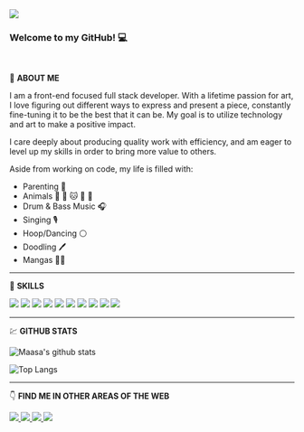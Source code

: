 <img src="https://i.postimg.cc/MpYGmJZf/download.png" />

### Welcome to my GitHub! :computer:
<br>

:woman: **ABOUT ME**

I am a front-end focused full stack developer.  With a lifetime passion for art, I love figuring out different ways to express and present a piece, constantly fine-tuning it to be the best that it can be.  My goal is to utilize technology and art to make a positive impact.

I care deeply about producing quality work with efficiency, and am eager to level up my skills in order to bring more value to others.

Aside from working on code, my life is filled with: 
- Parenting :boy:
- Animals :dog: :dog: :cat: :rabbit: :rabbit:
- Drum & Bass Music :headphones:
- Singing :studio_microphone:
- Hoop/Dancing :white_circle:
- Doodling :pen:
- Mangas :japan::open_book:

---

:wrench: **SKILLS**

<img src="https://img.shields.io/badge/html5%20-%23E34F26.svg?&style=for-the-badge&logo=html5&logoColor=white" /> <img src="https://img.shields.io/badge/css-%23239120.svg?&style=for-the-badge&logo=css3&logoColor=white" /> <img src="https://img.shields.io/badge/javascript-%23F7DF1E.svg?&style=for-the-badge&logo=javascript&logoColor=black" /> <img src="https://img.shields.io/badge/ruby-%23CC342D.svg?&style=for-the-badge&logo=ruby&logoColor=white" /> <img src="https://img.shields.io/badge/react%20-%2320232a.svg?&style=for-the-badge&logo=react&logoColor=%2361DAFB" /> 
<img src="https://img.shields.io/badge/redux%20-%23593d88.svg?&style=for-the-badge&logo=redux&logoColor=white" /> <img src="https://img.shields.io/badge/bootstrap%20-%23563D7C.svg?&style=for-the-badge&logo=bootstrap&logoColor=white" /> <img src="https://img.shields.io/badge/rails%20-%23CC0000.svg?&style=for-the-badge&logo=ruby-on-rails&logoColor=white" /> <img src="https://img.shields.io/badge/sqlite-%2307405e.svg?&style=for-the-badge&logo=sqlite&logoColor=white" /> <img src="https://img.shields.io/badge/postgres-%23316192.svg?&style=for-the-badge&logo=postgresql&logoColor=white" />

---

:chart: **GITHUB STATS**

![Maasa's github stats](https://github-readme-stats.vercel.app/api?username=maasa-k)

![Top Langs](https://github-readme-stats.vercel.app/api/top-langs/?username=maasa-k&layout=compact)

---

:point_down: **FIND ME IN OTHER AREAS OF THE WEB**

<a href= "https://www.linkedin.com/in/maasa-kono">
  <img src="https://img.shields.io/badge/linkedin-%230077B5.svg?&style=for-the-badge&logo=linkedin&logoColor=white" />
</a>

<a href="https://dev.to/maasak">
  <img src="https://img.shields.io/badge/DEV.TO-%230A0A0A.svg?&style=for-the-badge&logo=dev.to&logoColor=white" />
</a>

<a href="https://soundcloud.com/musicofmoss">
  <img src="https://img.shields.io/badge/soundcloud-FF3300?logo=soundcloud&logoColor=white&style=for-the-badge" />
</a>

<a href="https://twitter.com/MaasaDev">
  <img src="https://img.shields.io/badge/twitter-%231DA1F2.svg?&style=for-the-badge&logo=twitter&logoColor=white" />
</a>
